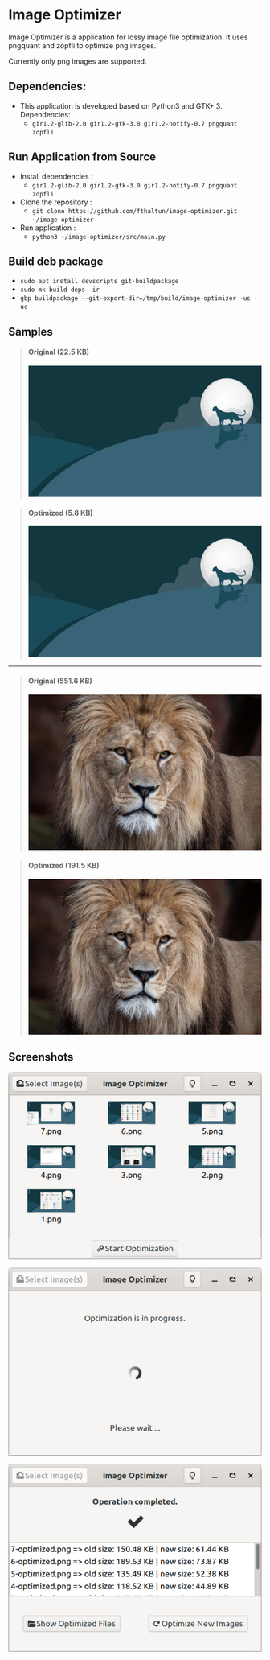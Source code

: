 # Image Optimizer

Image Optimizer is a application for lossy image file optimization. It uses pngquant and zopfli to optimize png images.

Currently only png images are supported.

## Dependencies:

* This application is developed based on Python3 and GTK+ 3. Dependencies:
   - ```gir1.2-glib-2.0 gir1.2-gtk-3.0 gir1.2-notify-0.7 pngquant zopfli```

## Run Application from Source

* Install dependencies :
    * ```gir1.2-glib-2.0 gir1.2-gtk-3.0 gir1.2-notify-0.7 pngquant zopfli```
* Clone the repository :
    * ```git clone https://github.com/fthaltun/image-optimizer.git ~/image-optimizer```
* Run application :
    * ```python3 ~/image-optimizer/src/main.py```

## Build deb package

* `sudo apt install devscripts git-buildpackage`
* `sudo mk-build-deps -ir`
* `gbp buildpackage --git-export-dir=/tmp/build/image-optimizer -us -uc`

## Samples

> #### Original (22.5 KB)
>
> ![Original 1](screenshots/sample-original-1.png)

> #### Optimized (5.8 KB)
>
> ![Optimized 1](screenshots/sample-optimized-1.png)
---
> #### Original (551.6 KB)
>
> ![Original 2](screenshots/sample-original-2.png)

> #### Optimized (191.5 KB)
>
> ![Optimized 2](screenshots/sample-optimized-2.png)

## Screenshots

![Image Optimizer 1](screenshots/image-optimizer-1.png)

![Image Optimizer 2](screenshots/image-optimizer-2.png)

![Image Optimizer 3](screenshots/image-optimizer-3.png)
